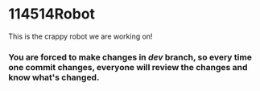 # 114514Robot
This is the crappy robot we are working on!


### You are forced to make changes in *dev* branch, so every time one commit changes, everyone will review the changes and know what's changed. 
